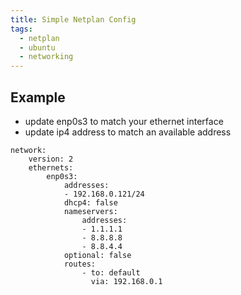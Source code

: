 ```yaml
---
title: Simple Netplan Config
tags:
  - netplan
  - ubuntu
  - networking
---
```


## Example

* update enp0s3 to match your ethernet interface
* update ip4 address to match an available address

```
network:
    version: 2
    ethernets:
        enp0s3:
            addresses:
            - 192.168.0.121/24
            dhcp4: false
            nameservers:
                addresses:
                - 1.1.1.1
                - 8.8.8.8
                - 8.8.4.4
            optional: false
            routes:
                - to: default
                  via: 192.168.0.1
```
